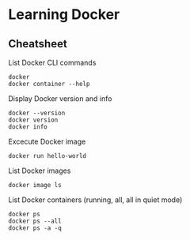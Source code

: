 # Learning Docker
## Cheatsheet
List Docker CLI commands
```
docker
docker container --help
```

Display Docker version and info
```
docker --version
docker version
docker info
```
 
Excecute Docker image
```
docker run hello-world
```

List Docker images
```
docker image ls
```

List Docker containers (running, all, all in quiet mode)
```
docker ps
docker ps --all
docker ps -a -q
```